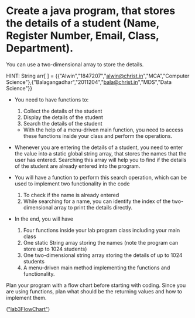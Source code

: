 # Create a java program, that stores the details of a student (Name, Register Number, Email, Class, Department).
You can use a two-dimensional array to store the details.

HINT: String arr[ ] = {{"Alwin","1847207","alwin@christ.in","MCA","Computer Science"},{"Balagangadhar","2011204","bala@christ.in","MDS","Data Science"}}

* You need to have functions to:
    1. Collect the details of the student
    2. Display the details of the student
    3. Search the details of the student
    * With the help of a menu-driven main function, you need to access these functions inside your class and perform the operations.

* Whenever you are entering the details of a student, you need to enter the value into a static global string array, that stores the names that the user has entered. Searching this array will help you to find if the details of the student are already entered into the program.

* You will have a function to perform this search operation, which can be used to implement two functionality in the code
    1. To check if the name is already entered
    2. While searching for a name, you can identify the index of the two-dimensional array to print the details directly.

* In the end, you will have
    1. Four functions inside your lab program class including your main class
    2. One static String array storing the names (note the program can store up to 1024 students)
    3. One two-dimensional string array storing the details of up to 1024 students
    4. A menu-driven main method implementing the functions and functionality.
    
Plan your program with a flow chart before starting with coding.
Since you are using functions, plan what should be the returning values and how to implement them.

(["lab3FlowChart"](https://drive.google.com/file/d/1BjV-hIdNWlzozxW9zkum0EZx7VVa2_PE/view?usp=share_link))
